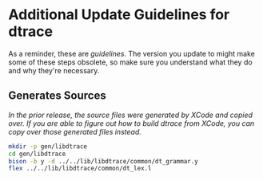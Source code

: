 # Additional Update Guidelines for dtrace

As a reminder, these are *guidelines*. The version you update to might make some of these steps obsolete, so make sure you understand what they do and why they're necessary.

## Generates Sources

_In the prior release, the source files were generated by XCode and copied over. If you are able to figure out how to build dtrace from XCode, you can copy over those generated files instead._

```bash sh
mkdir -p gen/libdtrace
cd gen/libdtrace
bison -b y -d ../../lib/libdtrace/common/dt_grammar.y
flex ../../lib/libdtrace/common/dt_lex.l
```
